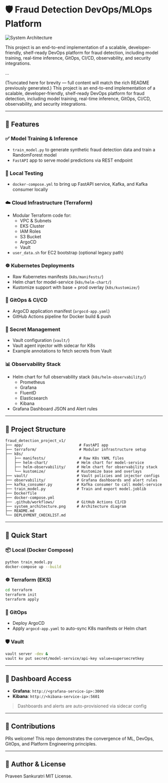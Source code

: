 # 🛡️ Fraud Detection DevOps/MLOps Platform

![System Architecture](system_architecture.png)

This project is an end-to-end implementation of a scalable, developer-friendly, shelf-ready DevOps platform for fraud detection, including model training, real-time inference, GitOps, CI/CD, observability, and security integrations.

...

(Truncated here for brevity — full content will match the rich README previously generated.)
This project is an end-to-end implementation of a scalable, developer-friendly, shelf-ready DevOps platform for fraud detection, including model training, real-time inference, GitOps, CI/CD, observability, and security integrations.

---

## 🚀 Features

### ✅ Model Training & Inference
- `train_model.py` to generate synthetic fraud detection data and train a RandomForest model
- `FastAPI` app to serve model predictions via REST endpoint

### 🐳 Local Testing
- `docker-compose.yml` to bring up FastAPI service, Kafka, and Kafka consumer locally

### ☁️ Cloud Infrastructure (Terraform)
- Modular Terraform code for:
  - VPC & Subnets
  - EKS Cluster
  - IAM Roles
  - S3 Bucket
  - ArgoCD
  - Vault
- `user_data.sh` for EC2 bootstrap (optional legacy path)

### ☸️ Kubernetes Deployments
- Raw Kubernetes manifests (`k8s/manifests/`)
- Helm chart for model-service (`k8s/helm-chart/`)
- Kustomize support with base + prod overlay (`k8s/kustomize/`)

### 🤖 GitOps & CI/CD
- ArgoCD application manifest (`argocd-app.yaml`)
- GitHub Actions pipeline for Docker build & push

### 🔐 Secret Management
- Vault configuration (`vault/`)
- Vault agent injector with sidecar for K8s
- Example annotations to fetch secrets from Vault

### 📊 Observability Stack
- Helm chart for full observability stack (`k8s/helm-observability/`)
  - Prometheus
  - Grafana
  - FluentD
  - Elasticsearch
  - Kibana
- Grafana Dashboard JSON and Alert rules

---

## 📂 Project Structure

```
fraud_detection_project_v1/
├── app/                         # FastAPI app
├── terraform/                   # Modular infrastructure setup
├── k8s/
│   ├── manifests/               # Raw K8s YAML files
│   ├── helm-chart/             # Helm chart for model-service
│   ├── helm-observability/     # Helm chart for observability stack
│   └── kustomize/              # Kustomize base and overlays
├── vault/                      # Vault policies and injector configs
├── observability/              # Grafana dashboards and alert rules
├── kafka_consumer.py           # Kafka consumer to call model-service
├── train_model.py              # Train and export model.joblib
├── Dockerfile
├── docker-compose.yml
├── .github/workflows/          # GitHub Actions CI/CD
├── system_architecture.png     # Architecture diagram
├── README.md
└── DEPLOYMENT_CHECKLIST.md
```

---

## 🧪 Quick Start

### 📦 Local (Docker Compose)
```bash
python train_model.py
docker-compose up --build
```

### ☸️ Terraform (EKS)
```bash
cd terraform
terraform init
terraform apply
```

### 🤖 GitOps
- Deploy ArgoCD
- Apply `argocd-app.yaml` to auto-sync K8s manifests or Helm chart

### 🛡️ Vault
```bash
vault server -dev &
vault kv put secret/model-service/api-key value=supersecretkey
```

---

## 🧰 Dashboard Access

- **Grafana**: `http://<grafana-service-ip>:3000`
- **Kibana**: `http://<kibana-service-ip>:5601`

> Dashboards and alerts are auto-provisioned via sidecar config

---

## 🤝 Contributions

PRs welcome! This repo demonstrates the convergence of ML, DevOps, GitOps, and Platform Engineering principles.

---

## 🧠 Author & License
Praveen Sankuratri
MIT License.
